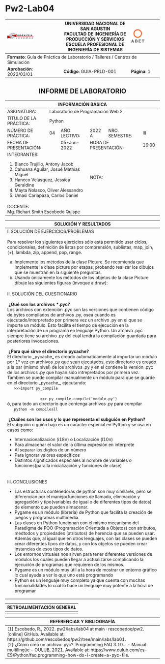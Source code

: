 # Pw2-Lab04
<table>
    <theader>
        <tr>
            <td><img src="https://github.com/rescobedoq/pw2/blob/main/epis.png?raw=true" alt="EPIS" style="width:50%; height:auto"/></td>
            <th>
                <span style="font-weight:bold;">UNIVERSIDAD NACIONAL DE SAN AGUSTIN</span><br />
                <span style="font-weight:bold;">FACULTAD DE INGENIERÍA DE PRODUCCIÓN Y SERVICIOS</span><br />
                <span style="font-weight:bold;">ESCUELA PROFESIONAL DE INGENIERÍA DE SISTEMAS</span>
            </th>
            <td><img src="https://github.com/rescobedoq/pw2/blob/main/abet.png?raw=true" alt="ABET" style="width:50%; height:auto"/></td>
        </tr>
    </theader>
    <tbody>
        <tr><td colspan="3"><span style="font-weight:bold;">Formato</span>: Guía de Práctica de Laboratorio / Talleres / Centros de Simulación</td></tr>
        <tr><td><span style="font-weight:bold;">Aprobación</span>:  2022/03/01</td><td><span style="font-weight:bold;">Código</span>: GUIA-PRLD-001</td><td><span style="font-weight:bold;">Página</span>: 1</td></tr>
    </tbody>
</table>
</div>
<div align="center">
    <span style="font-weight:bold;"><h2>INFORME DE LABORATORIO</h2></span>
</div>

<div style="align:center">
<table>
<theader>
    <tr><th colspan="6" style="width:50%; height:auto; text-align:center">INFORMACIÓN BÁSICA</th></tr>
</theader>
<tbody>
    <tr>
        <td>ASIGNATURA:</td><td colspan="5">Laboratorio de Programación Web 2</td>
    </tr>
    <tr>
        <td>TÍTULO DE LA PRÁCTICA:</td><td colspan="5">Python</td>
    </tr>
    <tr>
        <td>NÚMERO DE PRÁCTICA:</td><td>04</td><td>AÑO LECTIVO:</td><td>2022 A</td><td>NRO. SEMESTRE:</td><td>III</td>
    </tr>
    <tr>
        <td colspan="2">FECHA DE PRESENTACIÓN:</td><td>05-Jun-2022</td><td colspan="2">HORA DE PRESENTACIÓN:</td><td>16:00</td>
    </tr>
    <tr>
        <td colspan="3">INTEGRANTES:
        <ol>
        <li>Blanco Trujillo, Antony Jacob</li>
        <li>Cahuana Aguilar, Josué Mathías Miguel</li>
        <li>Hancco Velásquez, Jessica Geraldine</li>
        <li>Mayta Nolasco, Oliver Alessandro</li>
        <li>Umasi Cariapaza, Carlos Daniel</li>
        </ol>
        </td>
        <td colspan="2"> NOTA:</td>
        <td><!--Espacio para la calificación de práctica-->     </td>
    </tr>
    <tr>
        <td colspan="6">DOCENTE:<br>
        Mg. Richart Smith Escobedo Quispe
        </td>
    </tr>
</tdbody>
</table>
</div>

<table>
    <theader>
        <tr>
            <th style="text-align:center">SOLUCIÓN Y RESULTADOS</th>
        </tr>
    </theader>
    <tbody>
        <tr>
            <td>
            I. SOLUCIÓN DE EJERCICIOS/PROBLEMAS<br>
            <br>
            Para resolver los siguientes ejercicios sólo está permitido usar ciclos, condicionales, definición de listas por comprensión, sublistas, map, join, (+), lambda, zip, append, pop, range.
            <ol type ="a">
            <li>Implemente los métodos de la clase Picture. Se recomienda que implemente la clase picture por etapas, probando realizar los dibujos que se muestran en la siguiente preguntas.</li>
            <li>Usando únicamente los métodos de los objetos de la clase Picture dibuje las siguientes figuras (invoque a draw):</li>
            </ol>           
            </td>
        </tr>
        <tr>
            <td>
            II. SOLUCIÓN DEL CUESTIONARIO<br>
            <br>
            &nbsp;<b>¿Qué son los archivos *.pyc?</b><br>
            Los archivos con extención .pyc son las versiones que contienen código de bytes compilados de archivos .py, osea cuando es ejecutado/interpretado por primera vez un archivo .py en el que se importe un módulo. Esto facilita el tiempo de ejecución en la interpretación de un programa en lenguaje Python. Un archivo .pyc siempre tiene su archivo .py del cuál tendrá la compilación guardada para posteriores invocaciones.<br> 
            <br>&nbsp;<b>¿Para qué sirve el directorio pycache?</b><br>
            El directorio _pycache_ es creado automaticamente al importar un módulo por 1° vez en archivos .py que sean ejecutados, este directorio es creado a la par (mismo nivel) de los archivos .py y en el contiene la version .pyc de los archivos .py que hayan sido intrepretados por primera vez. Tambien se puede compilar manualmente un módulo para que se guarde en el directorio _pycache_, ejecutando:
            <br><code>&nbsp;&nbsp;&nbsp;>>>import py_compile<br>
            &nbsp;&nbsp;&nbsp;>>> py_compile.compile('modulo.py') </code><br>
            ó, para todo un directorio que contenga archivos .py para compilar
            <br><code>&nbsp;&nbsp;&nbsp;python -m compileall</code><br>
            <br>&nbsp;<b>¿Cuáles son los usos y lo que representa el subguión en Python?</b><br>
            El subguión o guión bajo es un caracter especial en Python y se usa en casos como:
            <ul>
                <li>Internacionalización (i18n) o Localización (l10n)
                <li>Para almacenar el valor de la última expresión en intérprete
                <li>Al separar los dígitos de un número
                <li>Para ignorar valores específicos
                <li>Distintos significados especiales al nombre de variables o funciones(para la inicialización y funciones de clase)
            </ul>
            <br>
            </td>
        </tr>
        <tr>
            <td>
            III. CONCLUSIONES<br>
                <ul>
                    <li>Las estructuras contenedoras de python son muy similares, pero se diferencian por el manejo(funciones de llamado, eliminación y agregación) y tipo(variables de igual o de diferentes tipos de datos) de elemento que pueden almacenar.</li>
                    <li>Pygame es un módulo (librería) de Python que facilita la creación de juegos y programas multimedia.</li>
                    <li>Las clases en Python funcionan con el mismo mecanismo del Paradigma de POO (Programación Orientada a Objetos) con atributos, médtodos y propiedades (atributos) de herencia que se pueden usar. Además que, al igual que en otros lenguajes, con las clases se pueden crear diferentes tipos de datos, y con los objetos se pueden crear instancias de esos tipos de datos. </li>
                    <li>Los entornos virtuales nos sirven para tener diferentes versiones de módulos los cuales pueden llegar a actualizarse complicando la ejecución de programas que requieren de los mismos.</li>
                    <li>Pygame es un módulo muy útil a la hora de mostrar un entorno gráfico lo cual ayuda a ver lo que uno está programando</li> 
                    <li>Python es un lenguaje muy completo ya que cuenta con muchas funcionalidades lo cual lo hace un lenguaje muy potente a la hora de programar
</li>
                </ul>
            </td>
        </tr>
    </tbody>
</table>

<table>
    <theader>
        <tr>
            <th style="text-align:center">RETROALIMENTACIÓN GENERAL</th>
        </tr>
    </theader>
    <tbody>
        <tr>
            <td>
            <!--Espacio para la retroalimentación dada por el docente-->
            </td>
        </tr>
    </tbody>
</table>

<table>
    <theader>
        <tr>
            <th style="text-align:center">REFERENCIAS Y BIBLIOGRAFÍA</th>
        </tr>
    </theader>
    <tbody>
        <tr>
            <td>
                [1] Escobedo, R., 2022. pw2/labs/lab04 at main · rescobedoq/pw2. [online] GitHub. Available at: https://github.com/rescobedoq/pw2/tree/main/labs/lab01.<br>
                [2] ¿Cómo creo un archivo .pyc?. Programming FAQ 3.10... - Manual multilingüe - OULUB, 2021. Available at: https://www.oulub.com/es-ES/Python/faq.programming-how-do-i-create-a-pyc-file.
            </td>
        </tr>
    </tbody>
</table>
